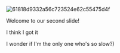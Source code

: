 ![61818d9332a56c723524e62c55475d4f](https://user-images.githubusercontent.com/88351714/129737310-16dee304-4af3-403f-a3d5-bb72cbeefdce.jpg)

Welcome to our second slide!

I think I got it

I wonder if I'm the only one who's so slow?)
